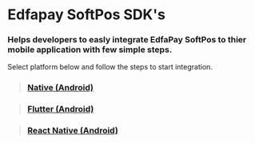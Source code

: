 # Edfapay SoftPos SDK's
<h3>Helps developers to easly integrate EdfaPay SoftPos to thier mobile application with few simple steps. </h3>

Select platform below and follow the steps to start integration.

> ### [Native (Android)](https://github.com/edfapay/edfapay-softpos-sdk-examples/tree/native)

> ### [Flutter (Android)](https://github.com/edfapay/edfapay-softpos-sdk-examples/tree/flutter)

> ### [React Native (Android)](https://github.com/edfapay/edfapay-softpos-sdk-examples/tree/react-native)
